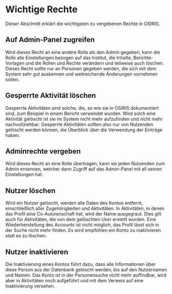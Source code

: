 # Wichtige Rechte

Dieser Abschnitt erklärt die wichtigsten zu vergebenen Rechte in OSIRIS.

## Auf Admin-Panel zugreifen

Wird dieses Recht an eine andere Rolle als den Admin gegeben, kann die Rolle alle Einstellungen bezogen auf das Institut, die Inhalte, Berichte-Vorlagen und die Rollen und Rechte verändern und teilweise auch löschen. Dieses Recht sollte nur an Personen gegeben werden, die sich mit dem System sehr gut auskennen und weitreichende Änderungen vornehmen sollen.

## Gesperrte Aktivität löschen

Gesperrte Aktivitäten sind solche, die, so wie sie in OSIRIS dokumentiert sind, zum Beispiel in einem Bericht verwendet wurden. Wird solch eine Aktivität gelöscht ist sie im System nicht mehr aufzufinden und nicht mehr nachvollziehbar. Gesperrte Aktivitäten sollten also nur von Nutzenden gelöscht werden können, die Überblick über die Verwendung der Einträge haben.

## Adminrechte vergeben

Wird dieses Recht an eine Rolle übertragen, kann sie jeden Nutzenden zum Admin ernennen, welcher dann Zugriff auf das Admin-Panel mit all seinen Einstellungen hat.

## Nutzer löschen

Wird ein Nutzer gelöscht, werden alle Daten des Kontos entfernt, einschließlich aller Zugehörigkeiten und Aktivitäten. In Aktivitäten, in denen das Profil eine Co-Autorenschaft hat, wird der Name ausgegraut. Dies gilt auch für Aktivitäten, die von dem gelöschten User erstellt wurden. Eine Wiederherstellung des Accounts ist nicht möglich, das Profil lässt sich in der Suche nicht mehr finden. Es wird empfohlen ein Konto zu inaktivieren statt es zu löschen.

## Nutzer inaktivieren

Die Inaktivierung eines Kontos führt dazu, dass alle Informationen über diese Person aus der Datenbank gelöscht werden, bis auf den Nutzernamen und Namen. Das Konto ist in der Personensuche nicht mehr auffindbar, wird aber in Aktivitäten noch aufgeführt und mit dem Verweis auf eine Inaktivierung versehen.



